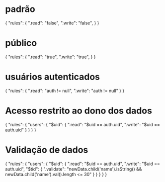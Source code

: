 # padrão
{
  "rules": {
    ".read": "false", 
    ".write": "false", 
  }
}

# público

{
  "rules": {
    ".read": "true", 
    ".write": "true", 
  }
}

# usuários autenticados

{
  "rules": {
    ".read": "auth != null", 
    ".write": "auth != null"
  }
}

# Acesso restrito ao dono dos dados

{
  "rules": {
    "users": {
      "$uid": {
        ".read": "$uid == auth.uid", 
    	".write": "$uid == auth.uid"
      }
    }
  }
}

# Validação de dados

{
  "rules": {
    "users": {
      "$uid": {
        ".read": "$uid == auth.uid", 
    		".write": "$uid == auth.uid",
          "$tid": {
           ".validate": "newData.child('name').isString() && newData.child('name').val().length <= 30"
          }
      }
    }
  }
}